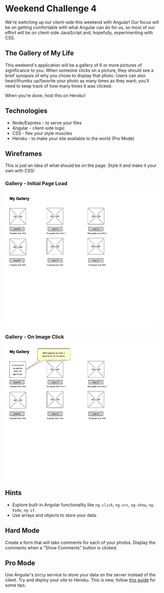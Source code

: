 # Weekend Challenge 4

We're switching up our client-side this weekend with Angular! Our focus will be on getting comfortable with what Angular can do for us, so most of our effort will be on client-side JavaScript and, hopefully, experimenting with CSS.

## The Gallery of My Life

This weekend's application will be a gallery of 6 or more pictures of significance to you. When someone clicks on a picture, they should see a brief synopsis of why you chose to display that photo. Users can also heart/thumbs up/favorite your photo as many times as they want; you'll need to keep track of how many times it was clicked.

When you're done, host this on Heroku!

## Technologies

* Node/Express - to serve your files
* Angular - client-side logic
* CSS - flex your style muscles
* Heroku - to make your site available to the world (Pro Mode)

## Wireframes

This is just an idea of what should be on the page. Style it and make it your own with CSS!

### Gallery - Initial Page Load

![gallery on initial page load](images/Gallery.png)

### Gallery - On Image Click

![gallery on an image click](images/Gallery-Image-Click.png)

## Hints

* Explore built-in Angular functionality like `ng-click`, `ng-src`, `ng-show`, `ng-hide`, `ng-if`.
* Use arrays and objects to store your data.

## Hard Mode

Create a form that will take comments for each of your photos. Display the comments when a "Show Comments" button is clicked.

## Pro Mode

Use Angular's `$http` service to store your data on the server instead of the client. Try and deploy your site to Heroku. This is new, follow [this guide](https://docs.google.com/document/d/1Fz9O6Zv86eM-NARZwQKgVsX_5WNFYMop3TzI9g7LaWc/edit?usp=sharing) for some tips.
